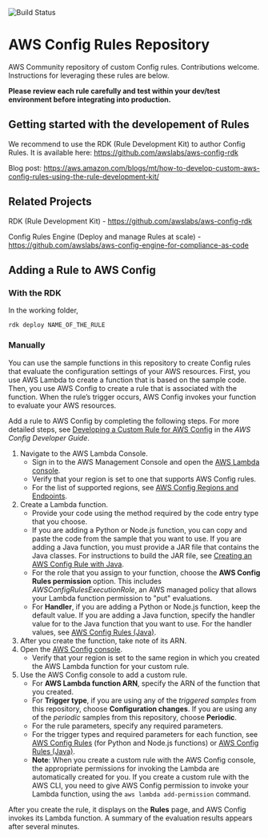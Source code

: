 ![Build Status](https://codebuild.ap-southeast-1.amazonaws.com/badges?uuid=eyJlbmNyeXB0ZWREYXRhIjoiUXNEakMwc3E0V2F0Q0RxSzdDWU9tcjNDbWpLRStWaFBQdHdFS1NhWWlqWmdNZnZTcXJpRkR5MjVRSUh2Wit2bnQ3RUxQUVk0QWJMVC9lTk9hZnZGVFhjPSIsIml2UGFyYW1ldGVyU3BlYyI6IjFycUFQb0MzTTZyNnovdEciLCJtYXRlcmlhbFNldFNlcmlhbCI6MX0%3D&branch=master)

# AWS Config Rules Repository

AWS Community repository of custom Config rules. Contributions welcome. Instructions for leveraging these rules are below.

**Please review each rule carefully and test within your dev/test environment before integrating into production.**

## Getting started with the developement of Rules
We recommend to use the RDK (Rule Development Kit) to author Config Rules. It is available here: https://github.com/awslabs/aws-config-rdk

Blog post: https://aws.amazon.com/blogs/mt/how-to-develop-custom-aws-config-rules-using-the-rule-development-kit/

## Related Projects
RDK (Rule Development Kit) - https://github.com/awslabs/aws-config-rdk

Config Rules Engine (Deploy and manage Rules at scale) - https://github.com/awslabs/aws-config-engine-for-compliance-as-code

## Adding a Rule to AWS Config
### With the RDK
In the working folder,
```
rdk deploy NAME_OF_THE_RULE
```

### Manually
You can use the sample functions in this repository to create Config rules that evaluate the configuration settings of your AWS resources. First, you use AWS Lambda to create a function that is based on the sample code. Then, you use AWS Config to create a rule that is associated with the function. When the rule’s trigger occurs, AWS Config invokes your function to evaluate your AWS resources.

Add a rule to AWS Config by completing the following steps. For more detailed steps, see [Developing a Custom Rule for AWS Config](http://docs.aws.amazon.com/config/latest/developerguide/evaluate-config_develop-rules_nodejs.html) in the *AWS Config Developer Guide*.

1. Navigate to the AWS Lambda Console.
	- Sign in to the AWS Management Console and open the [AWS Lambda console](https://console.aws.amazon.com/lambda/).
	- Verify that your region is set to one that supports AWS Config rules.
	- For the list of supported regions, see [AWS Config Regions and Endpoints](http://docs.aws.amazon.com/general/latest/gr/rande.html#awsconfig_region).
2. Create a Lambda function.
	- Provide your code using the method required by the code entry type that you choose.  
	- If you are adding a Python or Node.js function, you can copy and paste the code from the sample that you want to use. If you are adding a Java function, you must provide a JAR file that contains the Java classes. For instructions to build the JAR file, see [Creating an AWS Config Rule with Java](./java/HOWTO.md).
	- For the role that you assign to your function, choose the **AWS Config Rules permission** option. This includes *AWSConfigRulesExecutionRole*, an AWS managed policy that allows your Lambda function permission to "put" evaluations.
	- For **Handler**, if you are adding a Python or Node.js function, keep the default value. If you are adding a Java function, specify the handler value for to the Java function that you want to use. For the handler values, see [AWS Config Rules (Java)](./java/RULES_JAVA.md).
3. After you create the function, take note of its ARN.  
4. Open the [AWS Config console](https://console.aws.amazon.com/config/).   
	- Verify that your region is set to the same region in which you created the AWS Lambda function for your custom rule.  
5. Use the AWS Config console to add a custom rule.  
	- For **AWS Lambda function ARN**, specify the ARN of the function that you created.
	- For **Trigger type**, if you are using any of the *triggered samples* from this repository, choose **Configuration changes**. If you are using any of the *periodic* samples from this repository, choose **Periodic**.
	- For the rule parameters, specify any required parameters.
	- For the trigger types and required parameters for each function, see [AWS Config Rules](./RULES.md) (for Python and Node.js functions) or [AWS Config Rules (Java)](./java/RULES_JAVA.md).
	- **Note**: When you create a custom rule with the AWS Config console, the appropriate permissions for invoking the Lambda are automatically created for you. If you create a custom rule with the AWS CLI, you need to give AWS Config permission to invoke your Lambda function, using the `aws lambda add-permission` command.

After you create the rule, it displays on the **Rules** page, and AWS Config invokes its Lambda function. A summary of the evaluation results appears after several minutes.
